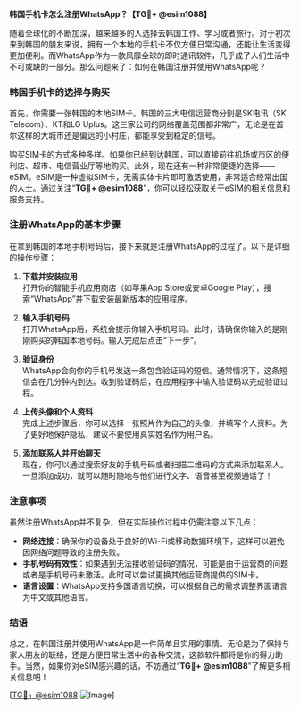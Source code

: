 **韩国手机卡怎么注册WhatsApp？【TG💪+ @esim1088】**

随着全球化的不断加深，越来越多的人选择去韩国工作、学习或者旅行。对于初次来到韩国的朋友来说，拥有一个本地的手机卡不仅方便日常沟通，还能让生活变得更加便利。而WhatsApp作为一款风靡全球的即时通讯软件，几乎成了人们生活中不可或缺的一部分。那么问题来了：如何在韩国注册并使用WhatsApp呢？

### 韩国手机卡的选择与购买

首先，你需要一张韩国的本地SIM卡。韩国的三大电信运营商分别是SK电讯（SK Telecom）、KT和LG Uplus。这三家公司的网络覆盖范围都非常广，无论是在首尔这样的大城市还是偏远的小村庄，都能享受到稳定的信号。

购买SIM卡的方式多种多样。如果你已经到达韩国，可以直接前往机场或市区的便利店、超市、电信营业厅等地购买。此外，现在还有一种非常便捷的选择——eSIM。eSIM是一种虚拟SIM卡，无需实体卡片即可激活使用，非常适合经常出国的人士。通过关注“**TG💪+ @esim1088**”，你可以轻松获取关于eSIM的相关信息和服务支持。

### 注册WhatsApp的基本步骤

在拿到韩国的本地手机号码后，接下来就是注册WhatsApp的过程了。以下是详细的操作步骤：

1. **下载并安装应用**  
   打开你的智能手机应用商店（如苹果App Store或安卓Google Play），搜索“WhatsApp”并下载安装最新版本的应用程序。

2. **输入手机号码**  
   打开WhatsApp后，系统会提示你输入手机号码。此时，请确保你输入的是刚刚购买的韩国本地号码。输入完成后点击“下一步”。

3. **验证身份**  
   WhatsApp会向你的手机号发送一条包含验证码的短信。通常情况下，这条短信会在几分钟内到达。收到验证码后，在应用程序中输入验证码以完成验证过程。

4. **上传头像和个人资料**  
   完成上述步骤后，你可以选择一张照片作为自己的头像，并填写个人资料。为了更好地保护隐私，建议不要使用真实姓名作为用户名。

5. **添加联系人并开始聊天**  
   现在，你可以通过搜索好友的手机号码或者扫描二维码的方式来添加联系人。一旦添加成功，就可以随时随地与他们进行文字、语音甚至视频通话了！

### 注意事项

虽然注册WhatsApp并不复杂，但在实际操作过程中仍需注意以下几点：

- **网络连接**：确保你的设备处于良好的Wi-Fi或移动数据环境下，这样可以避免因网络问题导致的注册失败。
- **手机号码有效性**：如果遇到无法接收验证码的情况，可能是由于运营商的问题或者是手机号码未激活。此时可以尝试更换其他运营商提供的SIM卡。
- **语言设置**：WhatsApp支持多国语言切换，可以根据自己的需求调整界面语言为中文或其他语言。

### 结语

总之，在韩国注册并使用WhatsApp是一件简单且实用的事情。无论是为了保持与家人朋友的联络，还是方便日常生活中的各种交流，这款软件都将是你的得力助手。当然，如果你对eSIM感兴趣的话，不妨通过“**TG💪+ @esim1088**”了解更多相关信息吧！

[[TG💪+ @esim1088](https://t.me/s/esim1088) ![Image](https://i.postimg.cc/4NQfJmqS/Snipaste-2025-05-13-00-14-12.png)]